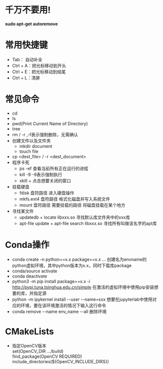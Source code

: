 # 千万不要用!
**sudo apt-get autoremove**

# 常用快捷键
  - Tab： 自动补全
  - Ctrl + A：把光标移动到开头
  - Ctrl + E：把光标移动到结尾
  - Ctrl + L：清屏

# 常见命令
  - cd <Path>
  - ls
  - pwd(Print Current Name of Directory)
  - tree
  - rm <file> / -r <document> ,-f表示强制删除，无需确认
  - 创建文件以及文件夹
    - mkdir document
    - touch file
  - cp <file> <dest_file> / -r <document><dest_document>
  - 程序卡死
    - ps -ef 查看当前所有正在运行的进程
    - kill -9 <PID> -9表示强制执行
    - xkill + 点击想要关闭的窗口
  - 挂载硬盘
      - fdisk 盘符路径 进入硬盘操作
      - mkfs.ext4 盘符路径 格式化磁盘并写入系统文件
      - mount  盘符路径  需要挂载的路径 将磁盘挂载在某个地方
  - 寻找某文件
      - updatedb + locate libxxx.so 寻找默认库文件夹中的xxx库
      - apt-file  update + apt-file search libxxx.so 寻找所有叫做该名字的apt库

# Conda操作
  - conda create -n <envname> python==x.x package==x.x ... 创建名为envname的python虚拟环境，其中python版本为x.x，同时下载库package
  - conda/source activate <envname>
  - conda deactivate
  - python3 -m pip install package==x.x -i http://pypi.tuna.tsinghua.edu.cn/simple 在激活的虚拟环境中使用pip安装想要的库，并指定源
  - python -m ipykernel install --user --name=xxx 想要在jupyterlab中使用对应的环境，要在该环境激活的情况下输入这行命令
  - conda remove --name env_name --all 删除环境

# CMakeLists
  - 指定OpenCV版本<br> set(OpenCV_DIR .../build)<br> find_package(OpenCV REQUIRED)<br> include_directories(${OpenCV_INCLUDE_DIRS})
